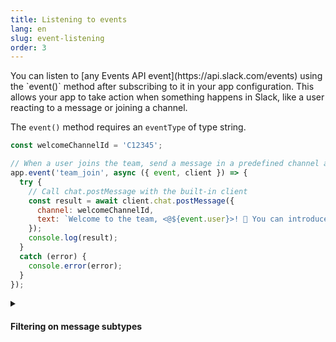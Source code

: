 ```yaml
---
title: Listening to events
lang: en
slug: event-listening
order: 3
---
```


<div class="section-content">
You can listen to [any Events API event](https://api.slack.com/events) using the `event()` method after subscribing to it in your app configuration. This allows your app to take action when something happens in Slack, like a user reacting to a message or joining a channel.

The `event()` method requires an `eventType` of type string.
</div>

```javascript
const welcomeChannelId = 'C12345';

// When a user joins the team, send a message in a predefined channel asking them to introduce themselves
app.event('team_join', async ({ event, client }) => {
  try {
    // Call chat.postMessage with the built-in client
    const result = await client.chat.postMessage({
      channel: welcomeChannelId,
      text: `Welcome to the team, <@${event.user}>! 🎉 You can introduce yourself in this channel.`
    });
    console.log(result);
  }
  catch (error) {
    console.error(error);
  }
});
```

<details class="secondary-wrapper" >
<summary class="section-head" markdown="0">
<h4 class="section-head">Filtering on message subtypes</h4>
</summary>

<div class="secondary-content" markdown="0">
A `message()` listener is equivalent to `event('message')`

You can filter on subtypes of events by using the built-in `matchEventSubtype()` middleware. Common message subtypes like `bot_message` and `message_replied` can be found [on the message event page](https://api.slack.com/events/message#message_subtypes).
</div>

```javascript
// Matches all messages from bot users
app.message(subtype('bot_message'), ({ message }) => {
  console.log(`The bot user ${message.user} said ${message.text}`);
});
```

</details>
